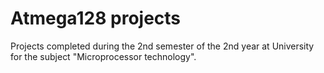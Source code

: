 # Atmega128 projects

Projects completed during the 2nd semester of the 2nd year at University for the subject "Microprocessor technology".
